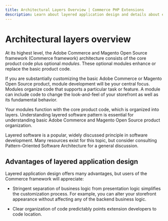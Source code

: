 ```yaml
---
title: Architectural Layers Overview | Commerce PHP Extensions
description: Learn about layered application design and details about each layer.
---
```


# Architectural layers overview

At its highest level, the Adobe Commerce and Magento Open Source framework (Commerce framework) architecture consists of the core product code plus optional *modules*. These optional modules enhance or replace the basic product code.

If you are substantially customizing the basic Adobe Commerce or Magento Open Source product, module development will be your central focus. Modules organize code that supports a particular task or feature. A module can include code to change the look-and-feel of your storefront as well as its fundamental behavior.

Your modules function with the core product code, which is organized into layers. Understanding layered software pattern is essential for understanding basic Adobe Commerce and Magento Open Source product organization.

Layered software is a popular, widely discussed principle in software development. Many resources exist for this topic, but consider consulting Pattern-Oriented Software Architecture for a general discussion.

## Advantages of layered application design

Layered application design offers many advantages, but users of the Commerce framework will appreciate:

*  Stringent separation of business logic from presentation logic simplifies the customization process. For example, you can alter your storefront appearance without affecting any of the backend business logic.

*  Clear organization of code predictably points extension developers to code location.
